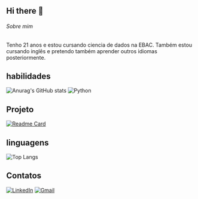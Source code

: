 ## Hi there 👋
###### Sobre mim
Tenho 21 anos e estou cursando ciencia de dados na EBAC. Também estou cursando inglês e pretendo também aprender outros idiomas posteriormente.
## habilidades
![Anurag's GitHub stats](https://github-readme-stats.vercel.app/api?username=RenatoAlvs&show_icons=true&theme=dark)
![Python](https://img.shields.io/badge/python-3670A0?style=for-the-badge&logo=python&logoColor=ffdd54)

## Projeto
[![Readme Card](https://github-readme-stats.vercel.app/api/pin/?username=RenatoAlvs&repo=Analise_de_dados)](https://github.com/RenatoAlvs/github-readme-stats)

## linguagens
![Top Langs](https://github-readme-stats.vercel.app/api/top-langs/?username=RenatoAlvs&hide_progress=true)

## Contatos
[![LinkedIn](https://img.shields.io/badge/LinkedIn-0077B5?style=for-the-badge&logo=linkedin&logoColor=white)](https://www.linkedin.com/in/RenatoAlvs/)
[![Gmail](https://img.shields.io/badge/Gmail-333333?style=for-the-badge&logo=gmail&logoColor=red)](mailto:renatomanuelalvs@gmail.com)
